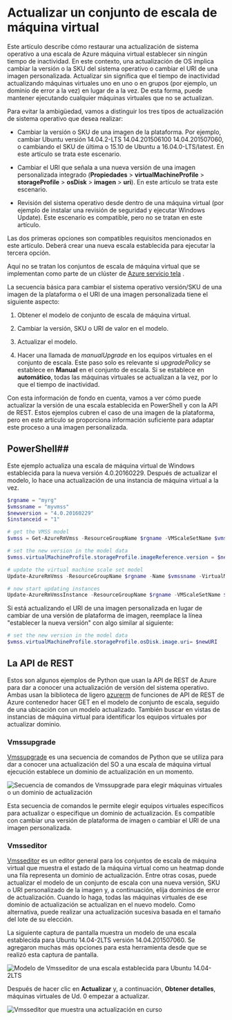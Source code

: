 <properties
    pageTitle="Implementar una aplicación en conjuntos de escala de máquina virtual | Microsoft Azure"
    description="Implementar una aplicación en conjuntos de escala de máquina virtual"
    services="virtual-machine-scale-sets"
    documentationCenter=""
    authors="gbowerman"
    manager="timlt"
    editor=""
    tags="azure-resource-manager"/>

<tags
    ms.service="virtual-machine-scale-sets"
    ms.workload="na"
    ms.tgt_pltfrm="na"
    ms.devlang="na"
    ms.topic="article"
    ms.date="09/13/2016"
    ms.author="guybo"/>


# <a name="upgrade-a-virtual-machine-scale-set"></a>Actualizar un conjunto de escala de máquina virtual

Este artículo describe cómo restaurar una actualización de sistema operativo a una escala de Azure máquina virtual establecer sin ningún tiempo de inactividad. En este contexto, una actualización de OS implica cambiar la versión o la SKU del sistema operativo o cambiar el URI de una imagen personalizada. Actualizar sin significa que el tiempo de inactividad actualizando máquinas virtuales uno en uno o en grupos (por ejemplo, un dominio de error a la vez) en lugar de a la vez. De esta forma, puede mantener ejecutando cualquier máquinas virtuales que no se actualizan.

Para evitar la ambigüedad, vamos a distinguir los tres tipos de actualización de sistema operativo que desea realizar:

- Cambiar la versión o SKU de una imagen de la plataforma. Por ejemplo, cambiar Ubuntu versión 14.04.2-LTS 14.04.201506100 14.04.201507060, o cambiando el SKU de última o 15.10 de Ubuntu a 16.04.0-LTS/latest. En este artículo se trata este escenario.

- Cambiar el URI que señala a una nueva versión de una imagen personalizada integrado (**Propiedades** > **virtualMachineProfile** > **storageProfile** > **osDisk** > **imagen** > **uri**). En este artículo se trata este escenario.

- Revisión del sistema operativo desde dentro de una máquina virtual (por ejemplo de instalar una revisión de seguridad y ejecutar Windows Update). Este escenario es compatible, pero no se tratan en este artículo.

Las dos primeras opciones son compatibles requisitos mencionados en este artículo. Deberá crear una nueva escala establecida para ejecutar la tercera opción.

Aquí no se tratan los conjuntos de escala de máquina virtual que se implementan como parte de un clúster de [Azure servicio tela](https://azure.microsoft.com/services/service-fabric/) .

La secuencia básica para cambiar el sistema operativo versión/SKU de una imagen de la plataforma o el URI de una imagen personalizada tiene el siguiente aspecto:

1. Obtener el modelo de conjunto de escala de máquina virtual.

2. Cambiar la versión, SKU o URI de valor en el modelo.

3. Actualizar el modelo.

4. Hacer una llamada de *manualUpgrade* en los equipos virtuales en el conjunto de escala. Este paso solo es relevante si *upgradePolicy* se establece en **Manual** en el conjunto de escala. Si se establece en **automático**, todas las máquinas virtuales se actualizan a la vez, por lo que el tiempo de inactividad.


Con esta información de fondo en cuenta, vamos a ver cómo puede actualizar la versión de una escala establecida en PowerShell y con la API de REST. Estos ejemplos cubren el caso de una imagen de la plataforma, pero en este artículo se proporciona información suficiente para adaptar este proceso a una imagen personalizada.

## <a name="powershell"></a>PowerShell##

Este ejemplo actualiza una escala de máquina virtual de Windows establecida para la nueva versión 4.0.20160229. Después de actualizar el modelo, lo hace una actualización de una instancia de máquina virtual a la vez.

```powershell
$rgname = "myrg"
$vmssname = "myvmss"
$newversion = "4.0.20160229"
$instanceid = "1"

# get the VMSS model
$vmss = Get-AzureRmVmss -ResourceGroupName $rgname -VMScaleSetName $vmssname

# set the new version in the model data
$vmss.virtualMachineProfile.storageProfile.imageReference.version = $newversion

# update the virtual machine scale set model
Update-AzureRmVmss -ResourceGroupName $rgname -Name $vmssname -VirtualMachineScaleSet $vmss

# now start updating instances
Update-AzureRmVmssInstance -ResourceGroupName $rgname -VMScaleSetName $vmssname -InstanceId $instanceId
```

Si está actualizando el URI de una imagen personalizada en lugar de cambiar de una versión de plataforma de imagen, reemplace la línea "establecer la nueva versión" con algo similar al siguiente:

```powershell
# set the new version in the model data
$vmss.virtualMachineProfile.storageProfile.osDisk.image.uri= $newURI
```


## <a name="the-rest-api"></a>La API de REST

Estos son algunos ejemplos de Python que usan la API de REST de Azure para dar a conocer una actualización de versión del sistema operativo. Ambas usan la biblioteca de ligero [azurerm](https://pypi.python.org/pypi/azurerm) de funciones de API de REST de Azure contenedor hacer GET en el modelo de conjunto de escala, seguido de una ubicación con un modelo actualizado. También buscar en vistas de instancias de máquina virtual para identificar los equipos virtuales por actualizar dominio.

### <a name="vmssupgrade"></a>Vmssupgrade

 [Vmssupgrade](https://github.com/gbowerman/vmsstools) es una secuencia de comandos de Python que se utiliza para dar a conocer una actualización del SO a una escala de máquina virtual ejecución establece un dominio de actualización en un momento.

![Secuencia de comandos de Vmssupgrade para elegir máquinas virtuales o un dominio de actualización](./media/virtual-machine-scale-sets-upgrade-scale-set/vmssupgrade-screenshot.png)

Esta secuencia de comandos le permite elegir equipos virtuales específicos para actualizar o especifique un dominio de actualización. Es compatible con cambiar una versión de plataforma de imagen o cambiar el URI de una imagen personalizada.

### <a name="vmsseditor"></a>Vmsseditor

[Vmsseditor](https://github.com/gbowerman/vmssdashboard) es un editor general para los conjuntos de escala de máquina virtual que muestra el estado de la máquina virtual como un heatmap donde una fila representa un dominio de actualización. Entre otras cosas, puede actualizar el modelo de un conjunto de escala con una nueva versión, SKU o URI personalizado de la imagen y, a continuación, elija dominios de error de actualización. Cuando lo haga, todas las máquinas virtuales de ese dominio de actualización se actualizan en el nuevo modelo. Como alternativa, puede realizar una actualización sucesiva basada en el tamaño del lote de su elección.  

La siguiente captura de pantalla muestra un modelo de una escala establecida para Ubuntu 14.04-2LTS versión 14.04.201507060. Se agregaron muchas más opciones para esta herramienta desde que se realizó esta captura de pantalla.

![Modelo de Vmsseditor de una escala establecida para Ubuntu 14.04-2LTS](./media/virtual-machine-scale-sets-upgrade-scale-set/vmssEditor1.png)

Después de hacer clic en **Actualizar** y, a continuación, **Obtener detalles**, máquinas virtuales de Ud. 0 empezar a actualizar.

![Vmsseditor que muestra una actualización en curso](./media/virtual-machine-scale-sets-upgrade-scale-set/vmssEditor2.png)
